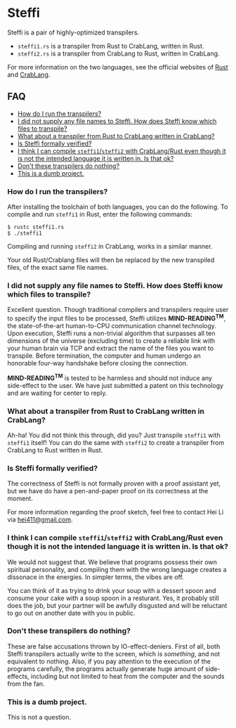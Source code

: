 # Steffi <!-- omit from toc -->

Steffi is a pair of highly-optimized transpilers.
* `steffi1.rs` is a transpiler from Rust to CrabLang, written in Rust.
* `steffi2.rs` is a transpiler from CrabLang to Rust, written in CrabLang.

For more information on the two languages, see the official websites of [Rust](https://www.rust-lang.org/) and [CrabLang](https://crablang.org/).

## FAQ <!-- omit from toc -->
- [How do I run the transpilers?](#how-do-i-run-the-transpilers)
- [I did not supply any file names to Steffi. How does Steffi know which files to transpile?](#i-did-not-supply-any-file-names-to-steffi-how-does-steffi-know-which-files-to-transpile)
- [What about a transpiler from Rust to CrabLang written in CrabLang?](#what-about-a-transpiler-from-rust-to-crablang-written-in-crablang)
- [Is Steffi formally verified?](#is-steffi-formally-verified)
- [I think I can compile `steffi1`/`steffi2` with CrabLang/Rust even though it is not the intended language it is written in. Is that ok?](#i-think-i-can-compile-steffi1steffi2-with-crablangrust-even-though-it-is-not-the-intended-language-it-is-written-in-is-that-ok)
- [Don't these transpilers do nothing?](#dont-these-transpilers-do-nothing)
- [This is a dumb project.](#this-is-a-dumb-project)

### How do I run the transpilers?
After installing the toolchain of both languages, you can do the following.
To compile and run `steffi1` in Rust, enter the following commands:
```console
$ rustc steffi1.rs 
$ ./steffi1
```

Compiling and running `steffi2` in CrabLang, works in a similar manner.

Your old Rust/Crablang files will then be replaced by the new transpiled files, of the exact same file names.

### I did not supply any file names to Steffi. How does Steffi know which files to transpile?

Excellent question. Though traditional compilers and transpilers require  user to specify the input files to be processed, Steffi utilizes **MIND-READING<sup>TM</sup>**, the state-of-the-art human-to-CPU communication channel technology. Upon execution, Steffi runs a non-trivial algorithm that surpasses all ten dimensions of the universe (excluding time) to create a reliable link with your human brain via TCP and extract the name of the files you want to transpile. Before termination, the computer and human undergo an honorable four-way handshake before closing the connection.

**MIND-READING<sup>TM</sup>** is tested to be harmless and should not induce any side-effect to the user. We have just submitted a patent on this technology and are waiting for center to reply.

### What about a transpiler from Rust to CrabLang written in CrabLang? 

Ah-ha! You did not think this through, did you? Just transpile `steffi1` with `steffi1` itself!
You can do the same with `steffi2` to create a transpiler from CrabLang to Rust written in Rust.

### Is Steffi formally verified?
The correctness of Steffi is not formally proven with a proof assistant yet, but we have do have a pen-and-paper proof on its correctness at the moment. 

For more information regarding the proof sketch, feel free to contact Hei Li via [hei411@gmail.com](hei411@gmail.com).

### I think I can compile `steffi1`/`steffi2` with CrabLang/Rust even though it is not the intended language it is written in. Is that ok?

We would not suggest that. We believe that programs possess their own spiritual personality, and compiling them with the wrong language creates a dissonace in the energies. In simpler terms, the vibes are off. 

You can think of it as trying to drink your soup with a dessert spoon and consume your cake with a soup spoon in a resturant. Yes, it probably still does the job, but your partner will be awfully disgusted and will be reluctant to go out on another date with you in public.

### Don't these transpilers do nothing?
These are false accusations thrown by IO-effect-deniers. 
First of all, both Steffi transpilers actually write to the screen, which is _something_, and not equivalent to nothing. Also, if you pay attention to the execution of the programs carefully, the programs actually generate huge amount of side-effects, including but not limited to heat from the computer and the sounds from the fan.

### This is a dumb project.
This is not a question.